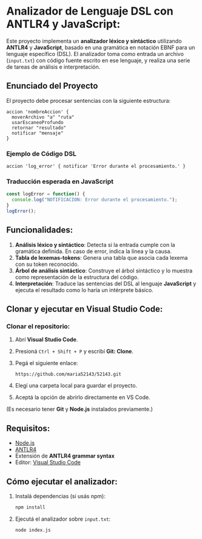 # Analizador de Lenguaje DSL con ANTLR4 y JavaScript:

Este proyecto implementa un **analizador léxico y sintáctico** utilizando **ANTLR4** y **JavaScript**, basado en una gramática en notación EBNF para un lenguaje específico (DSL). El analizador toma como entrada un archivo (`input.txt`) con código fuente escrito en ese lenguaje, y realiza una serie de tareas de análisis e interpretación.

## Enunciado del Proyecto

El proyecto debe procesar sentencias con la siguiente estructura:

```
accion 'nombreAccion' {
  moverArchivo "a" "ruta"
  usarEscaneoProfundo
  retornar "resultado"
  notificar "mensaje"
}
```

### Ejemplo de Código DSL

```
accion 'log_error' { notificar 'Error durante el procesamiento.' }
```

### Traducción esperada en JavaScript

```javascript
const logError = function() {
  console.log("NOTIFICACION: Error durante el procesamiento.");
}
logError();
```

## Funcionalidades:

1. **Análisis léxico y sintáctico**: Detecta si la entrada cumple con la gramática definida. En caso de error, indica la línea y la causa.
2. **Tabla de lexemas-tokens**: Genera una tabla que asocia cada lexema con su token reconocido.
3. **Árbol de análisis sintáctico**: Construye el árbol sintáctico y lo muestra como representación de la estructura del código.
4. **Interpretación**: Traduce las sentencias del DSL al lenguaje **JavaScript** y ejecuta el resultado como lo haría un intérprete básico.

## Clonar y ejecutar en Visual Studio Code:

### Clonar el repositorio:

1. Abrí **Visual Studio Code**.
2. Presioná `Ctrl + Shift + P` y escribí **Git: Clone**.
3. Pegá el siguiente enlace:

   ```
   https://github.com/maria52143/52143.git
   ```

4. Elegí una carpeta local para guardar el proyecto.
5. Aceptá la opción de abrirlo directamente en VS Code.

(Es necesario tener **Git** y **Node.js** instalados previamente.)

## Requisitos:

- [Node.js](https://nodejs.org/)
- [ANTLR4](https://www.antlr.org/)
- Extensión de **ANTLR4 grammar syntax**
- Editor: [Visual Studio Code](https://code.visualstudio.com/)

## Cómo ejecutar el analizador:

1. Instalá dependencias (si usás npm):
   ```bash
   npm install
   ```
2. Ejecutá el analizador sobre `input.txt`:
   ```bash
   node index.js
   ```
